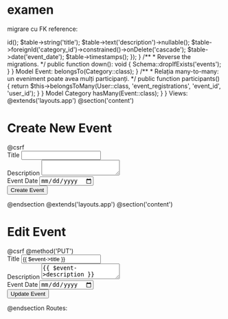 # examen

migrare cu FK reference: 

<?php

use Illuminate\Database\Migrations\Migration;
use Illuminate\Database\Schema\Blueprint;
use Illuminate\Support\Facades\Schema;

class CreateEventsTable extends Migration
{
    /**
     * Run the migrations.
     */
    public function up(): void
    {
        Schema::create('events', function (Blueprint $table) {
            $table->id();
            $table->string('title');
            $table->text('description')->nullable();
            $table->foreignId('category_id')->constrained()->onDelete('cascade');
            $table->date('event_date');
            $table->timestamps();
        });
    }

    /**
     * Reverse the migrations.
     */
    public function down(): void
    {
        Schema::dropIfExists('events');
    }
}



Model Event: 

<?php
namespace App\Models;

use Illuminate\Database\Eloquent\Factories\HasFactory;
use Illuminate\Database\Eloquent\Model;

class Event extends Model
{
    use HasFactory;

    // Coloanele care pot fi completate în masă
    protected $fillable = [
        'title',
        'description',
        'category_id',
        'event_date',
    ];

    /**
     * Relația many-to-one: un eveniment aparține unei categorii.
     */
    public function category()
    {
        return $this->belongsTo(Category::class);
    }

    /**
     * Relația many-to-many: un eveniment poate avea mulți participanți.
     */
    public function participants()
    {
        return $this->belongsToMany(User::class, 'event_registrations', 'event_id', 'user_id');
    }
}

Model Category

<?php

namespace App\Models;

use Illuminate\Database\Eloquent\Factories\HasFactory;
use Illuminate\Database\Eloquent\Model;

class Category extends Model
{
    use HasFactory;

    protected $fillable = [
        'name',
    ];

    /**
     * Relația one-to-many: o categorie poate avea mai multe evenimente.
     */
    public function events()
    {
        return $this->hasMany(Event::class);
    }
}


Views:

@extends('layouts.app')

@section('content')
    <div class="container">
        <h1>Create New Event</h1>
        <form action="{{ route('events.store') }}" method="POST">
            @csrf
            <div class="mb-3">
                <label for="title" class="form-label">Title</label>
                <input type="text" class="form-control" id="title" name="title" required>
            </div>
            <div class="mb-3">
                <label for="description" class="form-label">Description</label>
                <textarea class="form-control" id="description" name="description"></textarea>
            </div>
            <div class="mb-3">
                <label for="event_date" class="form-label">Event Date</label>
                <input type="date" class="form-control" id="event_date" name="event_date" required>
            </div>
            <button type="submit" class="btn btn-primary">Create Event</button>
        </form>
    </div>
@endsection

@extends('layouts.app')

@section('content')
    <div class="container">
        <h1>Edit Event</h1>
        <form action="{{ route('events.update', $event->id) }}" method="POST">
            @csrf
            @method('PUT')
            <div class="mb-3">
                <label for="title" class="form-label">Title</label>
                <input type="text" class="form-control" id="title" name="title" value="{{ $event->title }}" required>
            </div>
            <div class="mb-3">
                <label for="description" class="form-label">Description</label>
                <textarea class="form-control" id="description" name="description">{{ $event->description }}</textarea>
            </div>
            <div class="mb-3">
                <label for="event_date" class="form-label">Event Date</label>
                <input type="date" class="form-control" id="event_date" name="event_date"
                    value="{{ $event->event_date }}" required>
            </div>
            <button type="submit" class="btn btn-primary">Update Event</button>
        </form>
    </div>
@endsection


Routes:
<?php

use Illuminate\Support\Facades\Route;
use App\Http\Controllers\EventController;

Route::resource('events', EventController::class);

